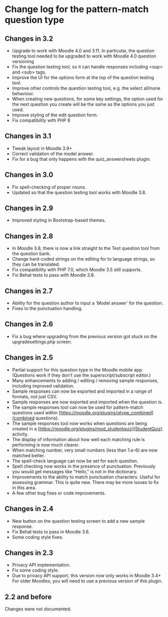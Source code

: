 # Change log for the pattern-match question type

## Changes in 3.2

* Upgrade to work with Moodle 4.0 and 3.11. In particular, the question testing tool needed to
  be upgraded to work with Moodle 4.0 question versioning 
* Fix the question testing tool, so it can handle responses including &lt;sup> and &lt;sub> tags.
* Improve the UI for the options form at the top of the question testing tool.
* Improve other controls the question testing tool, e.g. the select all/none behaviour.
* When creating new questions, for some key settings, the option used for the next
  question you create will be the same as the options you just used.
* Improve styling of the edit question form.
* Fix compatibility with PHP 8


## Changes in 3.1

* Tweak layout in Moodle 3.9+
* Correct validation of the model answer.
* Fix for a bug that only happens with the quiz_answersheets plugin.


## Changes in 3.0

* Fix spell-checking of proper nouns.
* Updated so that the question testing tool works with Moodle 3.8.

## Changes in 2.9

* Improved styling in Bootstrap-based themes.


## Changes in 2.8

* In Moodle 3.8, there is now a link straight to the Test question tool from the question bank.
* Change hard-coded strings on the editing for to language strings, so they can be translated.
* Fix compatibility with PHP 7.0, which Moodle 3.5 still supports.
* Fix Behat tests to pass with Moodle 3.8.


## Changes in 2.7

* Ability for the question author to input a 'Model answer' for the question.
* Fixes to the punctuation handling.


## Changes in 2.6

* Fix a bug where upgrading from the previous version got stuck on the upgradesettings.php screen.


## Changes in 2.5

* Partial support for this question type in the Moodle mobile app. (Questions work if they don't use the superscript/subscript editor.)
* Many enhancements to adding / editing / removing sample responses, including improved validation.
* Sample responses can now be exported and imported in a range of formats, not just CSV.
* Sample responses are now exported and imported when the question is.
* The sample responses tool can now be used for pattern-match questions used within [https://moodle.org/plugins/qtype_combined](combined questions).
* The sample responses tool now works when questions are being created in a [https://moodle.org/plugins/mod_studentquiz](StudentQuiz) activity.
* The display of information about how well each matching rule is performing is now much clearer.
* When matching number, very small numbers (less than 1.e-6) are now matched better.
* The spell-check language can now be set for each question.
* Spell checking now works in the presence of punctuation. Previously you would get messages like "Hello," is not in the dictionary.
* Improvements to the ability to match punctuation characters. Useful for assessing grammar. This is quite new. There may be more issues to fix in this area.
* A few other bug fixes or code improvements.


## Changes in 2.4

* New button on the question testing screen to add a new sample response.
* Fix Behat tests to pass in Moodle 3.6.
* Some coding style fixes.


## Changes in 2.3

* Privacy API implementation.
* Fix some coding style.
* Due to privacy API support, this version now only works in Moodle 3.4+
  For older Moodles, you will need to use a previous version of this plugin.


## 2.2 and before

Changes were not documented.
